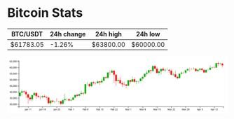 # Bitcoin Stats

BTC/USDT|24h change|24h high|24h low|
|---|---|---|---|
|$61783.05|-1.26%|$63800.00|$60000.00|

<img src="./chart.svg">
